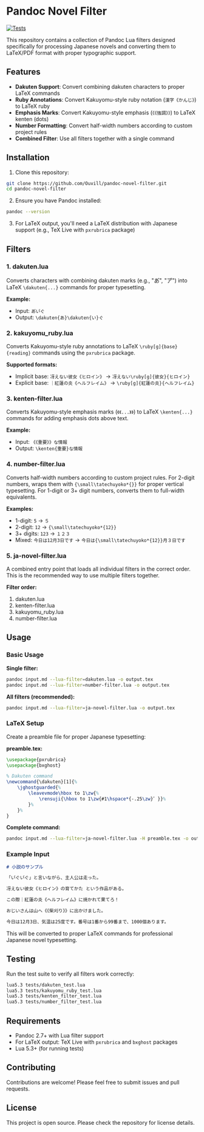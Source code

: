 # Pandoc Novel Filter

[![Tests](https://img.shields.io/badge/tests-passing-brightgreen)](tests/)

This repository contains a collection of Pandoc Lua filters designed specifically for processing Japanese novels and converting them to LaTeX/PDF format with proper typographic support.

## Features

- **Dakuten Support**: Convert combining dakuten characters to proper LaTeX commands
- **Ruby Annotations**: Convert Kakuyomu-style ruby notation (`漢字《かんじ》`) to LaTeX ruby
- **Emphasis Marks**: Convert Kakuyomu-style emphasis (`《《強調》》`) to LaTeX kenten (dots)
- **Number Formatting**: Convert half-width numbers according to custom project rules
- **Combined Filter**: Use all filters together with a single command

## Installation

1. Clone this repository:
```bash
git clone https://github.com/Ouvill/pandoc-novel-filter.git
cd pandoc-novel-filter
```

2. Ensure you have Pandoc installed:
```bash
pandoc --version
```

3. For LaTeX output, you'll need a LaTeX distribution with Japanese support (e.g., TeX Live with `pxrubrica` package)

## Filters

### 1. dakuten.lua

Converts characters with combining dakuten marks (e.g., "あ゙", "ア゙") into LaTeX `\dakuten{...}` commands for proper typesetting.

**Example:**
- Input: `あ゙い゙ぐ`
- Output: `\dakuten{あ}\dakuten{い}ぐ`

### 2. kakuyomu_ruby.lua

Converts Kakuyomu-style ruby annotations to LaTeX `\ruby[g]{base}{reading}` commands using the `pxrubrica` package.

**Supported formats:**
- Implicit base: `冴えない彼女《ヒロイン》` → `冴えない\ruby[g]{彼女}{ヒロイン}`
- Explicit base: `｜紅蓮の炎《ヘルフレイム》` → `\ruby[g]{紅蓮の炎}{ヘルフレイム}`

### 3. kenten-filter.lua

Converts Kakuyomu-style emphasis marks (`《《...》》`) to LaTeX `\kenten{...}` commands for adding emphasis dots above text.

**Example:**
- Input: `《《重要》》な情報`
- Output: `\kenten{重要}な情報`

### 4. number-filter.lua

Converts half-width numbers according to custom project rules. For 2-digit numbers, wraps them with `{\small\tatechuyoko*{}}` for proper vertical typesetting. For 1-digit or 3+ digit numbers, converts them to full-width equivalents.

**Examples:**
- 1-digit: `5` → `５`
- 2-digit: `12` → `{\small\tatechuyoko*{12}}`
- 3+ digits: `123` → `１２３`
- Mixed: `今日は12月3日です` → `今日は{\small\tatechuyoko*{12}}月３日です`

### 5. ja-novel-filter.lua

A combined entry point that loads all individual filters in the correct order. This is the recommended way to use multiple filters together.

**Filter order:**
1. dakuten.lua
2. kenten-filter.lua  
3. kakuyomu_ruby.lua
4. number-filter.lua

## Usage

### Basic Usage

**Single filter:**
```bash
pandoc input.md --lua-filter=dakuten.lua -o output.tex
pandoc input.md --lua-filter=number-filter.lua -o output.tex
```

**All filters (recommended):**
```bash
pandoc input.md --lua-filter=ja-novel-filter.lua -o output.tex
```

### LaTeX Setup

Create a preamble file for proper Japanese typesetting:

**preamble.tex:**
```latex
\usepackage{pxrubrica}
\usepackage{bxghost}

% Dakuten command
\newcommand{\dakuten}[1]{%
    \jghostguarded{%
        \leavevmode\hbox to 1\zw{%
            \rensuji{\hbox to 1\zw{#1\hspace*{-.25\zw}゛}}%
        }%
    }%
}

```

**Complete command:**
```bash
pandoc input.md --lua-filter=ja-novel-filter.lua -H preamble.tex -o output.pdf
```

### Example Input

```markdown
# 小説のサンプル

「い゙ぐい゙ぐ」と言いながら、主人公は走った。

冴えない彼女《ヒロイン》の育てかた という作品がある。

この際｜紅蓮の炎《ヘルフレイム》に焼かれて果てろ！

おじいさんは山へ《《柴刈り》》に出かけました。

今日は12月3日、気温は25度です。番号は1番から99番まで、1000個あります。
```

This will be converted to proper LaTeX commands for professional Japanese novel typesetting.

## Testing

Run the test suite to verify all filters work correctly:

```bash
lua5.3 tests/dakuten_test.lua
lua5.3 tests/kakuyomu_ruby_test.lua  
lua5.3 tests/kenten_filter_test.lua
lua5.3 tests/number_filter_test.lua
```

## Requirements

- Pandoc 2.7+ with Lua filter support
- For LaTeX output: TeX Live with `pxrubrica` and `bxghost` packages
- Lua 5.3+ (for running tests)

## Contributing

Contributions are welcome! Please feel free to submit issues and pull requests.

## License

This project is open source. Please check the repository for license details.